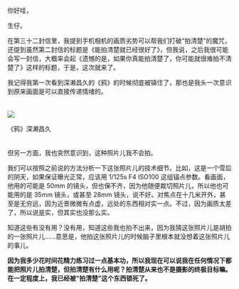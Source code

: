 你好哇，

生仔。

在第三十二封信里，我提到手机相机的画质劣势可以帮我们打破“拍清楚”的魔咒，还提到虽然第二封信的标题是《能拍清楚就已经很好了》，但我说，之后我很可能会写一封信，大概率会起《遗憾的是，如果你真能拍清楚了，你可能就很难拍不清楚了》这样的标题，于是，这次就来了。

我记得我第一次看到深濑昌久的《鸦》的时候彻底被镇住了，那也是我头一次意识到原来画面是可以直接传递情绪的。  
　

![](https://static001.geekbang.org/resource/image/30/2c/30253c44699c0a51285d0yyec957e62c.jpeg?wh=976x680)

《鸦》深濑昌久

　  
但另一方面，我也突然意识到，这种照片儿我不会拍。

我们可以按照之前说的方法分析一下这张照片儿的技术细节。比如，这是一个雪后的阴天，如果保证曝光正常，应该用 1/125s F4 ISO100 这组锚点参数。看画面，他用的可能是 50mm 的镜头，但也保不齐，因为他随便裁切照片儿，所以他也可能用的是 35mm 镜头，或甚至 28mm 镜头，说不好。对焦点在十几米开外，甚至是无穷远，因为近景微微有点虚，远处的东西相对实一点。不过，因为画质太差了，所以说是实，但其实也没那么实。

知道这些有没有用？没有用，知道这些我也拍不出来，因为我猜这张照片儿是胡拍的一张照片儿……意思是，他拍这张照片儿的时候脑子里根本就没想着这张照片儿的事儿。

**因为我多少花时间花精力练习过一点基本功，所以我现在可以说我在任何情况下都能把照片儿拍清楚，但拍清楚有什么用呢？拍清楚从来也不是摄影的终极目标嘛。在一定程度上，我已经被“拍清楚”这个东西锁死了。**